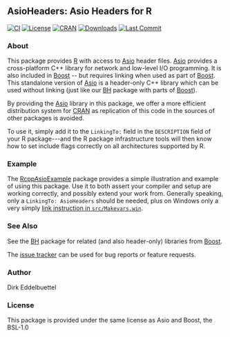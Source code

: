## AsioHeaders: Asio Headers for R

[![CI](https://github.com/eddelbuettel/asioheaders/workflows/ci/badge.svg)](https://github.com/eddelbuettel/asioheaders/actions?query=workflow%3Aci)
[![License](https://img.shields.io/badge/license-BSL--1.0-brightgreen.svg?style=flat)](https://www.boost.org/users/license.html)
[![CRAN](https://www.r-pkg.org/badges/version/AsioHeaders)](https://cran.r-project.org/package=AsioHeaders)
[![Downloads](https://cranlogs.r-pkg.org/badges/AsioHeaders?color=brightgreen)](https://cran.r-project.org/package=AsioHeaders)
[![Last Commit](https://img.shields.io/github/last-commit/eddelbuettel/asioheaders)](https://github.com/eddelbuettel/asioheaders)

### About

This package provides [R](https://www.r-project.org) with access to
[Asio](https://think-async.com/Asio/) header files.  [Asio](https://think-async.com/Asio/) 
provides a cross-platform C++ library for network and low-level I/O
programming. It is also included in [Boost](https://www.boost.org/) -- but
requires linking when used as part of [Boost](https://www.boost.org/). This
standalone version of [Asio](https://think-async.com/Asio/) is a header-only C++ library
which can be used without linking (just like our [BH](http://dirk.eddelbuettel.com/code/bh.html)
package with parts of [Boost](https://www.boost.org/)).

By providing the [Asio](https://think-async.com/Asio/) library in this package, we
offer a more efficient distribution system for [CRAN](https://cran.r-project.org) 
as replication of this code in the sources of other packages is avoided.

To use it, simply add it to the `LinkingTo:` field in the `DESCRIPTION` field of your R
package---and the R package infrastructure tools will then know how to set
include flags correctly on all architectures supported by R.

### Example

The [RcppAsioExample](https://github.com/eddelbuettel/rcppasioexample)
package provides a simple illustration and example of using this package. Use
it to both assert your compiler and setup are working correctly, and possibly
extend your work from.  Generally speaking, only a `LinkingTo: AsioHeaders`
should be needed, plus on Windows only a very simply [link instruction in
`src/Makevars.win`](https://github.com/eddelbuettel/rcppasioexample/blob/master/src/Makevars.win).

### See Also

See the [BH](http://dirk.eddelbuettel.com/code/bh.html) package for related
(and also header-only) libraries from [Boost](https://www.boost.org/).

The [issue tracker](https://github.com/eddelbuettel/asioheaders/issues)
can be used for bug reports or feature requests.

### Author 

Dirk Eddelbuettel

### License

This package is provided under the same license as Asio and Boost, the BSL-1.0

